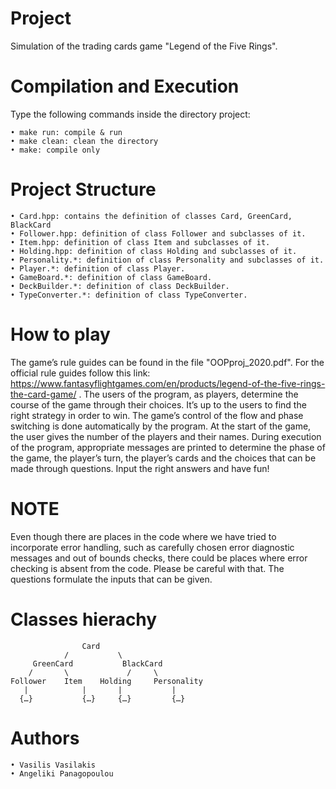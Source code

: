 # Project

Simulation of the trading cards game "Legend of the Five Rings".

# Compilation and Execution

Type the following commands inside the directory project:

    • make run: compile & run
    • make clean: clean the directory
    • make: compile only

# Project Structure

    • Card.hpp: contains the definition of classes Card, GreenCard, BlackCard
    • Follower.hpp: definition of class Follower and subclasses of it.
    • Item.hpp: definition of class Item and subclasses of it.
    • Holding.hpp: definition of class Holding and subclasses of it.
    • Personality.*: definition of class Personality and subclasses of it.
    • Player.*: definition of class Player.
    • GameBoard.*: definition of class GameBoard.
    • DeckBuilder.*: definition of class DeckBuilder.
    • TypeConverter.*: definition of class TypeConverter.

# How to play

The game’s rule guides can be found in the file "OOPproj_2020.pdf". For the official rule guides follow this link:
https://www.fantasyflightgames.com/en/products/legend-of-the-five-rings-the-card-game/ .
The users of the program, as players, determine the course of the game through their choices. It’s up to the users to find the right strategy in order to win. The game’s control of the flow and phase switching is done automatically by the program. At the start of the game, the user gives the number of the players and their names. During execution of the program, appropriate messages are printed to determine the phase of the game, the player’s turn, the player’s cards and the choices that can be made through questions. Input the right answers and have fun!

# NOTE

Even though there are places in the code where we have tried to incorporate error handling, such as carefully chosen error diagnostic messages and out of bounds checks, there could be places where error checking is absent from the code. Please be careful with that. The questions formulate the inputs that can be given.

# Classes hierachy

                    Card
                /       	\
         GreenCard 	    	 BlackCard
        /		\	    	  /		\
    Follower 	Item	Holding 	Personality
       |	    	|		|	    	|
      {…}	    	{…}		{…}	    	{…}

 # Authors

    • Vasilis Vasilakis
    • Angeliki Panagopoulou
